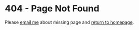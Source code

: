 # 404 - Page Not Found

Please [email me](mailto:jakub@tesarek.me) about missing page and [return to homepage](https://tesarek.me).
